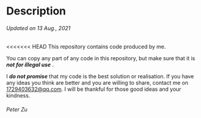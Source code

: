 # Description
###### Updated on 13 Aug., 2021
<<<<<<< HEAD
This repository contains code produced by me.  

You can copy any part of any code in this repository, but make sure that it is ***not for illegal use*** .  

I ***do not promise*** that my code is the best solution or realisation. If you have any ideas you think are better and you are willing to share, contact me on 1729403632@qq.com. I will be thankful for those good ideas and your kindness.
###### Peter Zu
